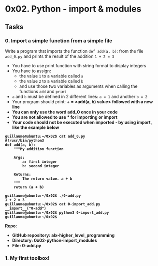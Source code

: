 # 0x02. Python - import & modules
## Tasks
### 0. Import a simple function from a simple file
Write a program that imports the function ```def add(a, b)```: from the file ```add_0.py``` and prints the result of the addition ```1 + 2 = 3```
 - You have to use print function with string format to display integers
 - You have to assign:
    * the value ```1``` to a variable called ```a```
    * the value ```2``` to a variable called ```b```
    * and use those two variables as arguments when calling the functions ```add``` and ```print```
 - ```a``` and ```b``` must be defined in 2 different lines: ```a = 1``` and another ```b = 2```
 - Your program should print: <a value> + <b value> = <add(a, b) value> followed with a new line
 - You can only use the word add_0 once in your code
 - You are not allowed to use * for importing or __import__
 - Your code should not be executed when imported - by using __import__, like the example below
```
guillaume@ubuntu:~/0x02$ cat add_0.py
#!/usr/bin/python3
def add(a, b):
    """My addition function

    Args:
        a: first integer
        b: second integer

    Returns:
        The return value. a + b
    """
    return (a + b)

guillaume@ubuntu:~/0x02$ ./0-add.py
1 + 2 = 3
guillaume@ubuntu:~/0x02$ cat 0-import_add.py
__import__("0-add")
guillaume@ubuntu:~/0x02$ python3 0-import_add.py 
guillaume@ubuntu:~/0x02$
```

<strong>Repo:</strong>

 - GitHub repository: alx-higher_level_programming
 - Directory: 0x02-python-import_modules
 - File: 0-add.py

### 1. My first toolbox!
